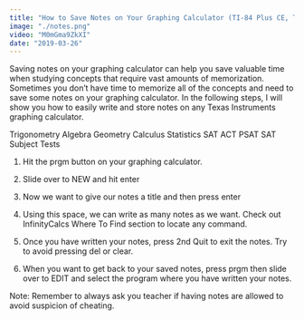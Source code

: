 ```yaml
---
title: "How to Save Notes on Your Graphing Calculator (TI-84 Plus CE, TI-84 Plus, TI-83)"
image: "./notes.png"
video: "M0mGma9ZkXI"
date: "2019-03-26"
---
```


Saving notes on your graphing calculator can help you save valuable time when studying concepts that require vast amounts of memorization. Sometimes you don’t have time to memorize all of the concepts and need to save some notes on your graphing calculator. In the following steps, I will show you how to easily write and store notes on any Texas Instruments graphing calculator.

Trigonometry
Algebra
Geometry
Calculus
Statistics
SAT
ACT
PSAT
SAT Subject Tests

1. Hit the prgm button on your graphing calculator.

2. Slide over to NEW and hit enter

3. Now we want to give our notes a title and then press enter

4. Using this space, we can write as many notes as we want. Check out InfinityCalcs Where To Find section to locate any command.

5. Once you have written your notes, press 2nd Quit to exit the notes. Try to avoid pressing del or clear.

6. When you want to get back to your saved notes, press prgm then slide over to EDIT and select the program where you have written your notes.

Note: Remember to always ask you teacher if having notes are allowed to avoid suspicion of cheating.
